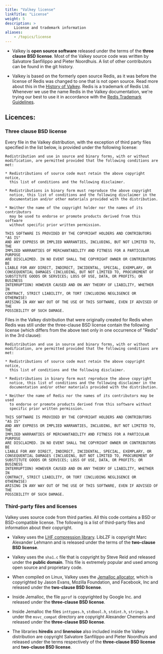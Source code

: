 ```yaml
---
title: "Valkey license"
linkTitle: "License"
weight: 5
description: >
    License and trademark information
aliases:
    - /topics/license
---
```



* Valkey is **open source software** released under the terms of the **three clause BSD license**. Most of the Valkey source code was written by Salvatore Sanfilippo and Pieter Noordhuis. A list of other contributors can be found in the git history.

* Valkey is based on the formerly open source Redis, as it was before the
  license of Redis was changed to one that is not open source.
  Read more about this in the [History of Valkey](history.md).
  Redis is a trademark of Redis Ltd. Whenever we use the name Redis in the
  Valkey documentation, we're trying our best to use it in accordance with the
  [Redis Trademark Guidelines](https://redis.com/legal/trademark-guidelines/).

## Licences:

### Three clause BSD license

Every file in the Valkey distribution, with the exception of third party files
specified in the list below, is provided under the following license:

```
Redistribution and use in source and binary forms, with or without
modification, are permitted provided that the following conditions are met:

* Redistributions of source code must retain the above copyright notice,
  this list of conditions and the following disclaimer.

* Redistributions in binary form must reproduce the above copyright
  notice, this list of conditions and the following disclaimer in the
  documentation and/or other materials provided with the distribution.

* Neither the name of the copyright holder nor the names of its contributors
  may be used to endorse or promote products derived from this software
  without specific prior written permission.

THIS SOFTWARE IS PROVIDED BY THE COPYRIGHT HOLDERS AND CONTRIBUTORS "AS IS"
AND ANY EXPRESS OR IMPLIED WARRANTIES, INCLUDING, BUT NOT LIMITED TO, THE
IMPLIED WARRANTIES OF MERCHANTABILITY AND FITNESS FOR A PARTICULAR PURPOSE
ARE DISCLAIMED. IN NO EVENT SHALL THE COPYRIGHT OWNER OR CONTRIBUTORS BE
LIABLE FOR ANY DIRECT, INDIRECT, INCIDENTAL, SPECIAL, EXEMPLARY, OR
CONSEQUENTIAL DAMAGES (INCLUDING, BUT NOT LIMITED TO, PROCUREMENT OF
SUBSTITUTE GOODS OR SERVICES; LOSS OF USE, DATA, OR PROFITS; OR BUSINESS
INTERRUPTION) HOWEVER CAUSED AND ON ANY THEORY OF LIABILITY, WHETHER IN
CONTRACT, STRICT LIABILITY, OR TORT (INCLUDING NEGLIGENCE OR OTHERWISE)
ARISING IN ANY WAY OUT OF THE USE OF THIS SOFTWARE, EVEN IF ADVISED OF THE
POSSIBILITY OF SUCH DAMAGE.
```

Files in the Valkey distribution that were originally created for Redis when
Redis was still under the three-clause BSD license contain the following license
(which differs from the above text only in one occurrence of "Redis" in the 3rd
clause):

```
Redistribution and use in source and binary forms, with or without
modification, are permitted provided that the following conditions are met:

* Redistributions of source code must retain the above copyright notice,
  this list of conditions and the following disclaimer.

* Redistributions in binary form must reproduce the above copyright
  notice, this list of conditions and the following disclaimer in the
  documentation and/or other materials provided with the distribution.

* Neither the name of Redis nor the names of its contributors may be used
  to endorse or promote products derived from this software without
  specific prior written permission.

THIS SOFTWARE IS PROVIDED BY THE COPYRIGHT HOLDERS AND CONTRIBUTORS "AS IS"
AND ANY EXPRESS OR IMPLIED WARRANTIES, INCLUDING, BUT NOT LIMITED TO, THE
IMPLIED WARRANTIES OF MERCHANTABILITY AND FITNESS FOR A PARTICULAR PURPOSE
ARE DISCLAIMED. IN NO EVENT SHALL THE COPYRIGHT OWNER OR CONTRIBUTORS BE
LIABLE FOR ANY DIRECT, INDIRECT, INCIDENTAL, SPECIAL, EXEMPLARY, OR
CONSEQUENTIAL DAMAGES (INCLUDING, BUT NOT LIMITED TO, PROCUREMENT OF
SUBSTITUTE GOODS OR SERVICES; LOSS OF USE, DATA, OR PROFITS; OR BUSINESS
INTERRUPTION) HOWEVER CAUSED AND ON ANY THEORY OF LIABILITY, WHETHER IN
CONTRACT, STRICT LIABILITY, OR TORT (INCLUDING NEGLIGENCE OR OTHERWISE)
ARISING IN ANY WAY OUT OF THE USE OF THIS SOFTWARE, EVEN IF ADVISED OF THE
POSSIBILITY OF SUCH DAMAGE.
```

### Third-party files and licenses

Valkey uses source code from third parties. All this code contains a BSD or BSD-compatible license. The following is a list of third-party files and information about their copyright.

* Valkey uses the [LHF compression library](http://oldhome.schmorp.de/marc/liblzf.html). LibLZF is copyright Marc Alexander Lehmann and is released under the terms of the **two-clause BSD license**.

* Valkey uses the `sha1.c` file that is copyright by Steve Reid and released under the **public domain**. This file is extremely popular and used among open source and proprietary code.

* When compiled on Linux, Valkey uses the [Jemalloc allocator](https://github.com/jemalloc/jemalloc), which is copyrighted by Jason Evans, Mozilla Foundation, and Facebook, Inc and released under the **two-clause BSD license**.

* Inside Jemalloc, the file `pprof` is copyrighted by Google Inc. and released under the **three-clause BSD license**.

* Inside Jemalloc the files `inttypes.h`, `stdbool.h`, `stdint.h`, `strings.h` under the `msvc_compat` directory are copyright Alexander Chemeris and released under the **three-clause BSD license**.

* The libraries **hiredis** and **linenoise** also included inside the Valkey distribution are copyright Salvatore Sanfilippo and Pieter Noordhuis and released under the terms respectively of the **three-clause BSD license** and **two-clause BSD license**.
